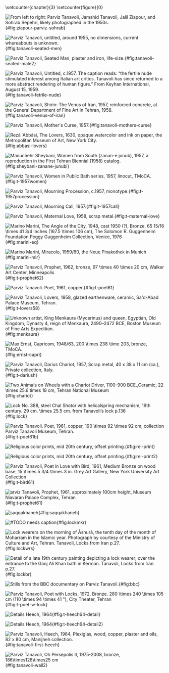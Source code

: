\setcounter{chapter}{3} 
\setcounter{figure}{0}

![From left to right: Parviz Tanavoli, Jamshid Tanavoli, Jalil Ziapour, and Sohrab Sepehri, likely photographed in the 1950s.](ziapour-parviz-sohrab.png){#fig:ziapour-parviz-sohrab}

![Parviz Tanavoli, untitled, around 1955, no dimensions, current whereabouts is unknown.](tanavoli-seated-men.png){#fig:tanavoli-seated-men}

![Parviz Tanavoli, *Seated Man*, plaster and iron, life-size.](tanavoli-seated-man2.png){#fig:tanavoli-seated-male2}

![Parviz Tanavoli, Untitled, c.1957. The caption reads: “the fertile nude stimulated interest among Italian art critics. Tanavoli has since returned to a more abstract rendering of human figure.” From Keyhan International, August 15, 1959.](parviz-fertile-nude.png){#fig:tanavoli-fetrile-nude}

![Parviz Tanavoli, *Shirin: The Venus of Iran*, 1957, reinforced concrete, at the General Department of Fine Art in Tehran, 1958.](tanavoli-venus-of-iran.png){#fig:tanavoli-venus-of-iran}

![Parviz Tanavoli, *Mother's Curse*, 1957.](tanavoli-mother-curse.png){#fig:tanavoli-mothers-curse}

![Rezā ʿAbbāsi, *The Lovers*, 1630, opaque watercolor and ink on paper, the Metropolitan Museum of Art, New York City.](abbasi-lovers.png){#fig:abbasi-lovers}

![Manuchehr Sheybani, *Women from South (zanan-e jonub)*, 1957, a reproduction in the First Tehran Biennial (1958) catalog.](Picture1.png){#fig:sheybani-zanane-junubi}

![Parviz Tanavoli, *Women in Public Bath* series, 1957, linocut, TMoCA.](women.png){#fig:t-1957women}

![Parviz Tanavoli, *Mourning Procession*, c.1957, monotype.](procession.png){#fig:t-1957procession}

![Parviz Tanavoli, *Mourning Call*, 1957.](tanavoli-akhund.png){#fig:t-1957call}

![Parviz Tanavoli, *Maternal Love*, 1958, scrap metal.](tanavoli_ahu.png){#fig:t-maternal-love}

![Marino Marini, The Angle of the City, 1948, cast 1950 (?), Bronze, $65 15/16 \times 41 3/4 inches (167.5 \times 106 cm)$, The Solomon R. Guggenheim Foundation Peggy Guggenheim Collection, Venice, 1976](marini-eq.png){#fig:marini-eq}

![Marino Marini, *Miracolo*, 1959/60, the Neue Pinakothek in Munich](MariniMiracolo.jpg){#fig:marini-mir}

![Parviz Tanavoli, *Prophet*, 1962, bronze, $97 \times 40 \times 20 cm$, Walker Art Center, Minneapolis](prophet.jpg){#fig:t-prophet62}

![Parviz Tanavoli. *Poet*, 1961, copper.](20230714145909.png){#fig:t-poet61}

![Parviz Tanavoli, *Lovers*, 1958, glazed earthenware, ceramic, Sa'd-Abad Palace Museum, Tehran.](20230721130127.png){#fig:t-lovers58}

![Unknown artist, King Menkaura (Mycerinus) and queen, Egyptian, Old Kingdom, Dynasty 4, reign of Menkaura, 2490–2472 BCE, Boston Museum of Fine Arts Expedition.](SC227869_1680_0.jpg){#fig:menkaura}

![Max Ernst, *Capricom*, 1948/63, $200 \times 238 \time 203$, bronze, TMoCA.](66_6ec6a809456009f1a58a430b3682adfd_1540210856-1.jpg){#fig:ernst-capri}

![Parviz Tanavoli, *Darius Chariot*, 1957, Scrap metal, 40 x 38 x 11 cm (ca.), Private collection, Italy.](2-025.jpg){#fig:t-dariush}

![Two Animals on Wheels with a Chariot Driver, 1100-900 BCE.,Ceramic, $22 \times 25.6 times 18 cm$, Tehran National Museum](20230709100640.png){#fig:chariot}

![Lock No. 388, steel Chal Shotor with helicalspring mechanism, 19th century. $29 cm. \times 25.5 cm$. from Tanavoli’s lock p.136](lock.png){#fig:lock}

![Parviz Tanavoli. *Poet*, 1961, copper, $190 \times 92 \times 92 cm$, collection Parviz Tanavoli Museum, Tehran.](20230712195811.png){#fig:t-poet61b}

![Religious color prints, mid 20th century, offset printing.](20230721124432.png){#fig:rel-print}

![Religious color prints, mid 20th century, offset printing.](20230721124656.png){#fig:rel-print2}

![Parviz Tanavoli, *Poet in Love with Bird*, 1961, Medium Bronze on wood base, $15 \times 5 3/4 \times 3 in$. Grey Art Gallery, New York University Art Collection](125_17g1975.42-tanavoli,-parviz.jpg){#fig:t-bird61}

![arviz Tanavoli, Prophet, 1961, approximately 100cm height, Museum Niavaran Palace Complex, Tehran](20230712202448.png){#fig:t-prophet61}

![saqqakhaneh](saqqakhaneh.png){#fig:saqqakhaneh}

![#TODO needs caption](20230416181336.png){#fig:lockmkr}

![Lock wearers on the morning of *Āshurā*, the tenth day of the month of *Moharram* in the Islamic year. Photograph by courtesy of the Ministry of Culture and Art, Tehran. Tanavoli, *Locks from Iran* p.27.](image.jpg){#fig:lockwrs}

![Detail of a late 19th century painting depicting a lock wearer; over the entrance to the Ganj Ali Khan bath in Kerman. Tanavoli, *Locks from Iran* p.27.](a-lock-bearer.png){#fig:lockbr}


![Stills from the BBC documentary on Parviz Tanavoli.](stillsBBC.png){#fig:bbc}

![Parviz Tanavoli, Poet with Locks, 1972, Bronze. $280 \times 240 \times 105 cm (110 \times 94 \times 41 ")$, City Theater, Tehran](20230416203536.png){#fig:t-poet-w-lock}

![Details *Heech*, 1964](tanavoli-heech-hands.png){#fig:t-heech64-detail}

![Details *Heech*, 1964](tanavoli-heech-neon.png){#fig:t-heech64-detail2}

![Parviz Tanavoli, Heech, 1964, Plexiglas, wood, copper, plaster and oils, 82 x 80 cm, Manijheh collection.](tanavoli-first-heech.png){#fig:tanavoli-first-heech}

![Parviz Tanavoli, *Oh Persepolis II*, 1975-2008, bronze, $186\times128\times25$ cm](tanavoli-wall-p2.png){#fig:tanavoli-wall2}


